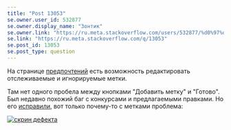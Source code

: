 ```yaml
---
title: "Post 13053"
se.owner.user_id: 532877
se.owner.display_name: "Зонтик"
se.owner.link: "https://ru.meta.stackoverflow.com/users/532877/%d0%97%d0%be%d0%bd%d1%82%d0%b8%d0%ba"
se.link: "https://ru.meta.stackoverflow.com/q/13053"
se.post_id: 13053
se.post_type: question
---
```

<p>На странице <a href="https://ru.stackoverflow.com/users/preferences/">предпочтений</a> есть возможность редактировать отслеживаемые и игнорируемые метки.</p>
<p>Там нет одного пробела между кнопками &quot;Добавить метку&quot; и &quot;Готово&quot;. Был недавно похожий баг с конкурсами и предлагаемыми правками. Но его <a href="https://ru.meta.stackoverflow.com/a/12999/532877">исправили</a>, вот только почему-то с метками проблема:</p>
<p><a href="https://i.stack.imgur.com/P4Pbi.png" rel="nofollow noreferrer"><img src="https://i.stack.imgur.com/P4Pbi.png" alt="скрин дефекта" /></a></p>
